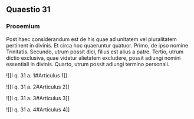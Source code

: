 ## Quaestio 31

### Prooemium

Post haec considerandum est de his quae ad unitatem vel pluralitatem pertinent in divinis. Et circa hoc quaeruntur quatuor. Primo, de ipso nomine Trinitatis. Secundo, utrum possit dici, filius est alius a patre. Tertio, utrum dictio exclusiva, quae videtur alietatem excludere, possit adiungi nomini essentiali in divinis. Quarto, utrum possit adiungi termino personali.

![[I q. 31 a. 1#Articulus 1]]

![[I q. 31 a. 2#Articulus 2]]

![[I q. 31 a. 3#Articulus 3]]

![[I q. 31 a. 4#Articulus 4]]

